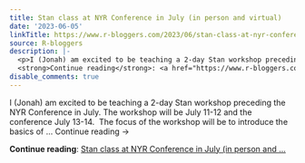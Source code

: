 ```yaml
---
title: Stan class at NYR Conference in July (in person and virtual)
date: '2023-06-05'
linkTitle: https://www.r-bloggers.com/2023/06/stan-class-at-nyr-conference-in-july-in-person-and-virtual/
source: R-bloggers
description: |-
  <p>I (Jonah) am excited to be teaching a 2-day Stan workshop preceding the NYR Conference in July. The workshop will be July 11-12 and the conference July 13-14.  The focus of the workshop will be to introduce the basics of … Continue reading →</p>
  <strong>Continue reading</strong>: <a href="https://www.r-bloggers.com/2023/06/stan-class-at-nyr-conference-in-july-in-person-and-virtual/">Stan class at NYR Conference in July (in person and ...
disable_comments: true
---
```

<p>I (Jonah) am excited to be teaching a 2-day Stan workshop preceding the NYR Conference in July. The workshop will be July 11-12 and the conference July 13-14.  The focus of the workshop will be to introduce the basics of … Continue reading →</p>
<strong>Continue reading</strong>: <a href="https://www.r-bloggers.com/2023/06/stan-class-at-nyr-conference-in-july-in-person-and-virtual/">Stan class at NYR Conference in July (in person and ...